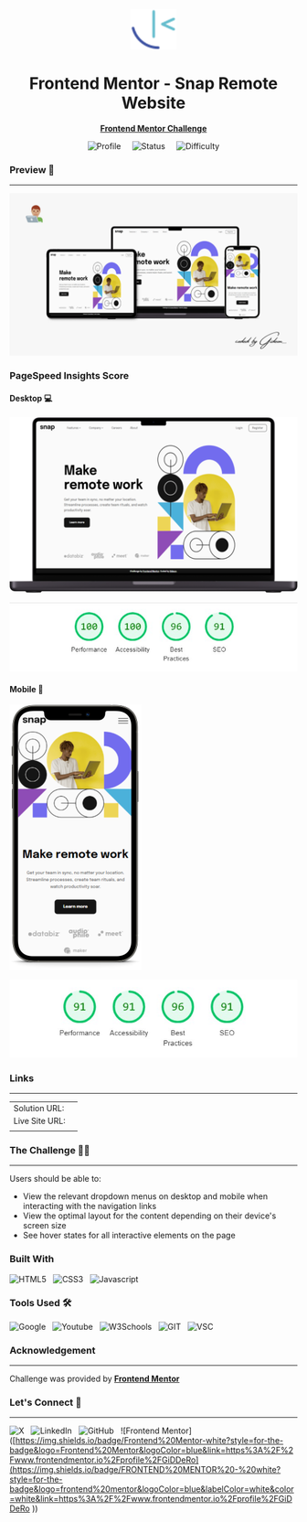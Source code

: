 <div align="center">

<img src= "./images/Frontend%20Mentor%20Logo.svg" width="80px"></img>

<!-- Challenge title  -->
<h1>Frontend Mentor - Snap Remote Website </h1>
<p align="center">
<!-- Challenge link -->
<a href ="https://www.frontendmentor.io/challenges/intro-section-with-dropdown-navigation-ryaPetHE5/hub" title="Challenge site"><strong>Frontend Mentor Challenge</strong></a>
</p>
<div align="center">
<!-- Profiles -->
<img alt="Profile" src="https://img.shields.io/badge/GiDDeRo-black?style=for-the-badge&logo=Frontend%20Mentor&logoColor=white&label=Profile&labelColor=black&color=white&link=https%3A%2F%2Fwww.frontendmentor.io%2Fprofile%2FGiDDeRo">
&nbsp;&nbsp;&nbsp;

<!-- Status -->
<img alt="Status" src="https://img.shields.io/badge/Completed-Lime?style=for-the-badge&logo=Frontend%20Mentor&logoColor=white&label=Status&labelColor=black&color=Lime">
&nbsp;&nbsp;&nbsp;
<img alt="Difficulty" src="https://img.shields.io/badge/Junior-green?style=for-the-badge&logo=Frontend%20Mentor&logoColor=white&label=Difficulty&labelColor=black&color=orange">
</div>
</div>

### Preview :camera_flash:
___
![Preview](./images/Preview%20Default%20devices%20(1).png)

### PageSpeed Insights Score
#### Desktop :computer:
![Desktop preview](./images/Desktop%20preview.png)

![Desktop Page Data](./images/Desktop%20Page%20data.jpg)

#### Mobile :iphone:
![Mobile preview](./images/Mobile%20Preview.png)

![Mobile Page Data](./images/Mobile%20Page%20Data.jpg)

### Links
____
|||
| :------ | :-------- |
| Solution URL: | |
| Live Site URL: | |
||| 

### The Challenge :man_technologist:
___

Users should be able to:

- View the relevant dropdown menus on desktop and mobile when interacting with the navigation links
- View the optimal layout for the content depending on their device's screen size
- See hover states for all interactive elements on the page

### Built With 
![HTML5](https://img.shields.io/badge/HTML5-red?style=for-the-badge&logo=HTML5&logoColor=white&color=red)&nbsp;&nbsp;
![CSS3](https://img.shields.io/badge/CSS3-blue?style=for-the-badge&logo=CSS3&logoColor=white&color=blue)&nbsp;&nbsp;
![Javascript](https://img.shields.io/badge/JAVASCRIPT-black?style=for-the-badge&logo=Javascript&logoColor=black&color=yellow)


### Tools Used :hammer_and_wrench:
![Google](https://img.shields.io/badge/Google%20-%20red?style=for-the-badge&logo=Google&logoColor=white&color=red)&nbsp;&nbsp;
![Youtube](https://img.shields.io/badge/Youtube-%20red?style=for-the-badge&logo=Youtube&logoColor=white&color=red)&nbsp;&nbsp;
![W3Schools](https://img.shields.io/badge/w3schools-%2304AA6D?style=for-the-badge&logo=W3Schools&logoColor=white&color=%2304AA6D)&nbsp;&nbsp;
![GIT](https://img.shields.io/badge/Git-black?style=for-the-badge&logo=Git&logoColor=white&color=black)&nbsp;&nbsp;
![VSC](https://img.shields.io/badge/Visual%20Studio%20Code-%23007ACC?style=for-the-badge&logo=Visual%20Studio%20Code&logoColor=white&color=%23007ACC)

### Acknowledgement 
____
Challenge was provided by **[Frontend Mentor](https://www.frontendmentor.io)**


### Let's Connect :wave:
____
![X](https://img.shields.io/badge/Twitter-black?style=for-the-badge&logo=X&logoColor=white&link=https%3A%2F%2Ftwitter.com%2Fgiddero_xoxo)&nbsp;&nbsp;
![LinkedIn](https://img.shields.io/badge/LinkedIn-blue?style=for-the-badge&logo=LinkedIn&logoColor=white&link=https%3A%2F%2Fwww.linkedin.com%2Fin%2Fmoses-gideon%2F)&nbsp;&nbsp;
![GitHub](https://img.shields.io/badge/Github-black?style=for-the-badge&logo=Github&logoColor=white&link=https%3A%2F%2Fgithub.com%2FGiDDeRo)&nbsp;&nbsp;
![Frontend Mentor]([https://img.shields.io/badge/Frontend%20Mentor-white?style=for-the-badge&logo=Frontend%20Mentor&logoColor=blue&link=https%3A%2F%2Fwww.frontendmentor.io%2Fprofile%2FGiDDeRo](https://img.shields.io/badge/FRONTEND%20MENTOR%20-%20white?style=for-the-badge&logo=frontend%20mentor&logoColor=blue&labelColor=white&color=white&link=https%3A%2F%2Fwww.frontendmentor.io%2Fprofile%2FGiDDeRo
))&nbsp;
